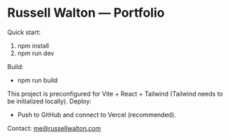 Russell Walton — Portfolio
================================

Quick start:
1. npm install
2. npm run dev

Build:
- npm run build

This project is preconfigured for Vite + React + Tailwind (Tailwind needs to be initialized locally).
Deploy:
- Push to GitHub and connect to Vercel (recommended).

Contact: me@russellwalton.com
